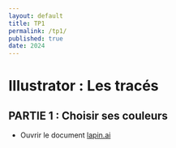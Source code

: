 ```yaml
---
layout: default
title: TP1
permalink: /tp1/
published: true
date: 2024
---
```

# Illustrator : Les tracés

## PARTIE 1 : Choisir ses couleurs

- Ouvrir le document  [lapin.ai]({{site.baseurl}}/illustrator/lapin.ai/)
